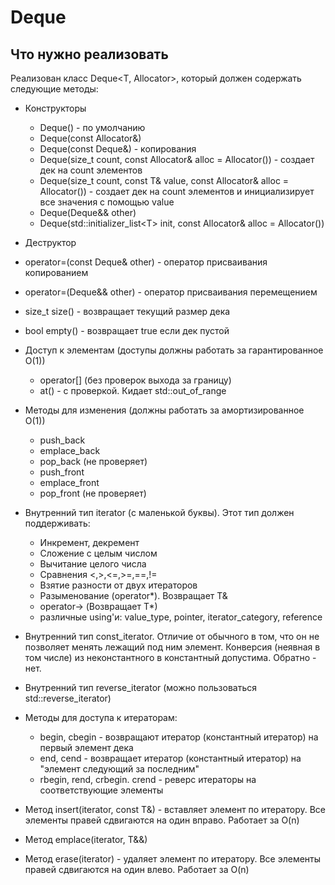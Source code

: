 # Deque

## Что нужно реализовать

Реализован класс Deque<T, Allocator>, который должен содержать следующие методы:

- Конструкторы
    - Deque() - по умолчанию
    - Deque(const Allocator&)
    - Deque(const Deque&) - копирования
    - Deque(size_t count, const Allocator& alloc = Allocator()) - создает дек на count элементов
    - Deque(size_t count, const T& value, const Allocator& alloc = Allocator()) - создает дек на count элементов и
      инициализирует все значения с помощью value
    - Deque(Deque&& other)
    - Deque(std::initializer_list\<T\> init, const Allocator& alloc = Allocator())
- Деструктор
- operator=(const Deque& other) - оператор присваивания копированием
- operator=(Deque&& other) - оператор присваивания перемещением
- size_t size() - возвращает текущий размер дека
- bool empty() - возвращает true если дек пустой
- Доступ к элементам (доступы должны работать за гарантированное O(1))
    - operator[] (без проверок выхода за границу)
    - at() - с проверкой. Кидает std::out_of_range
- Методы для изменения (должны работать за амортизированное O(1))
    - push_back
    - emplace_back
    - pop_back (не проверяет)
    - push_front
    - emplace_front
    - pop_front (не проверяет)

- Внутренний тип iterator (с маленькой буквы). Этот тип должен поддерживать:
    - Инкремент, декремент
    - Сложение с целым числом
    - Вычитание целого числа
    - Сравнения <,>,<=,>=,==,!=
    - Взятие разности от двух итераторов
    - Разыменование (operator*). Возвращает T&
    - operator-> (Возвращает T*)
    - различные using'и: value_type, pointer, iterator_category, reference
- Внутренний тип const_iterator. Отличие от обычного в том, что он не позволяет менять лежащий под ним элемент.
  Конверсия (неявная в том числе) из неконстантного в константный допустима. Обратно - нет.
- Внутренний тип reverse_iterator (можно пользоваться std::reverse_iterator)
- Методы для доступа к итераторам:
    - begin, cbegin - возвращают итератор (константный итератор) на первый элемент дека
    - end, cend - возвращает итератор (константный итератор) на "элемент следующий за последним"
    - rbegin, rend, crbegin. crend - реверс итераторы на соответствующие элементы
- Метод insert(iterator, const T&) - вставляет элемент по итератору. Все элементы правей сдвигаются на один вправо.
  Работает за O(n)
- Метод emplace(iterator, T&&)
- Метод erase(iterator) - удаляет элемент по итератору. Все элементы правей сдвигаются на один влево. Работает за O(n)
